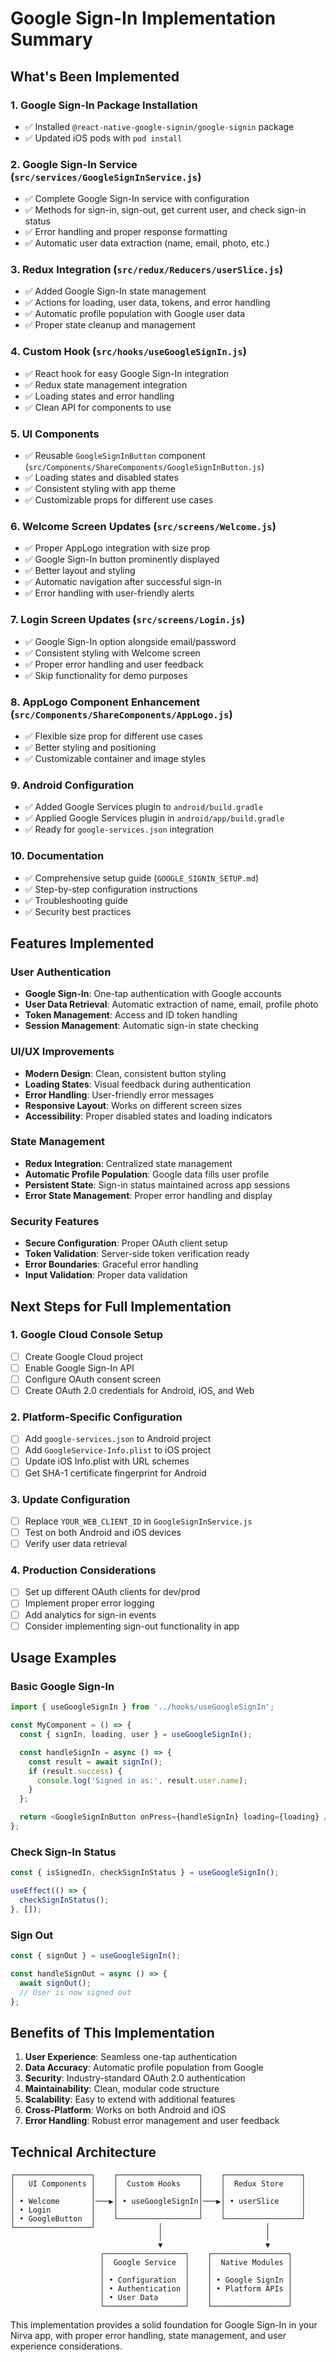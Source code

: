 # Google Sign-In Implementation Summary

## What's Been Implemented

### 1. Google Sign-In Package Installation

- ✅ Installed `@react-native-google-signin/google-signin` package
- ✅ Updated iOS pods with `pod install`

### 2. Google Sign-In Service (`src/services/GoogleSignInService.js`)

- ✅ Complete Google Sign-In service with configuration
- ✅ Methods for sign-in, sign-out, get current user, and check sign-in status
- ✅ Error handling and proper response formatting
- ✅ Automatic user data extraction (name, email, photo, etc.)

### 3. Redux Integration (`src/redux/Reducers/userSlice.js`)

- ✅ Added Google Sign-In state management
- ✅ Actions for loading, user data, tokens, and error handling
- ✅ Automatic profile population with Google user data
- ✅ Proper state cleanup and management

### 4. Custom Hook (`src/hooks/useGoogleSignIn.js`)

- ✅ React hook for easy Google Sign-In integration
- ✅ Redux state management integration
- ✅ Loading states and error handling
- ✅ Clean API for components to use

### 5. UI Components

- ✅ Reusable `GoogleSignInButton` component (`src/Components/ShareComponents/GoogleSignInButton.js`)
- ✅ Loading states and disabled states
- ✅ Consistent styling with app theme
- ✅ Customizable props for different use cases

### 6. Welcome Screen Updates (`src/screens/Welcome.js`)

- ✅ Proper AppLogo integration with size prop
- ✅ Google Sign-In button prominently displayed
- ✅ Better layout and styling
- ✅ Automatic navigation after successful sign-in
- ✅ Error handling with user-friendly alerts

### 7. Login Screen Updates (`src/screens/Login.js`)

- ✅ Google Sign-In option alongside email/password
- ✅ Consistent styling with Welcome screen
- ✅ Proper error handling and user feedback
- ✅ Skip functionality for demo purposes

### 8. AppLogo Component Enhancement (`src/Components/ShareComponents/AppLogo.js`)

- ✅ Flexible size prop for different use cases
- ✅ Better styling and positioning
- ✅ Customizable container and image styles

### 9. Android Configuration

- ✅ Added Google Services plugin to `android/build.gradle`
- ✅ Applied Google Services plugin in `android/app/build.gradle`
- ✅ Ready for `google-services.json` integration

### 10. Documentation

- ✅ Comprehensive setup guide (`GOOGLE_SIGNIN_SETUP.md`)
- ✅ Step-by-step configuration instructions
- ✅ Troubleshooting guide
- ✅ Security best practices

## Features Implemented

### User Authentication

- **Google Sign-In**: One-tap authentication with Google accounts
- **User Data Retrieval**: Automatic extraction of name, email, profile photo
- **Token Management**: Access and ID token handling
- **Session Management**: Automatic sign-in state checking

### UI/UX Improvements

- **Modern Design**: Clean, consistent button styling
- **Loading States**: Visual feedback during authentication
- **Error Handling**: User-friendly error messages
- **Responsive Layout**: Works on different screen sizes
- **Accessibility**: Proper disabled states and loading indicators

### State Management

- **Redux Integration**: Centralized state management
- **Automatic Profile Population**: Google data fills user profile
- **Persistent State**: Sign-in status maintained across app sessions
- **Error State Management**: Proper error handling and display

### Security Features

- **Secure Configuration**: Proper OAuth client setup
- **Token Validation**: Server-side token verification ready
- **Error Boundaries**: Graceful error handling
- **Input Validation**: Proper data validation

## Next Steps for Full Implementation

### 1. Google Cloud Console Setup

- [ ] Create Google Cloud project
- [ ] Enable Google Sign-In API
- [ ] Configure OAuth consent screen
- [ ] Create OAuth 2.0 credentials for Android, iOS, and Web

### 2. Platform-Specific Configuration

- [ ] Add `google-services.json` to Android project
- [ ] Add `GoogleService-Info.plist` to iOS project
- [ ] Update iOS Info.plist with URL schemes
- [ ] Get SHA-1 certificate fingerprint for Android

### 3. Update Configuration

- [ ] Replace `YOUR_WEB_CLIENT_ID` in `GoogleSignInService.js`
- [ ] Test on both Android and iOS devices
- [ ] Verify user data retrieval

### 4. Production Considerations

- [ ] Set up different OAuth clients for dev/prod
- [ ] Implement proper error logging
- [ ] Add analytics for sign-in events
- [ ] Consider implementing sign-out functionality in app

## Usage Examples

### Basic Google Sign-In

```javascript
import { useGoogleSignIn } from '../hooks/useGoogleSignIn';

const MyComponent = () => {
  const { signIn, loading, user } = useGoogleSignIn();

  const handleSignIn = async () => {
    const result = await signIn();
    if (result.success) {
      console.log('Signed in as:', result.user.name);
    }
  };

  return <GoogleSignInButton onPress={handleSignIn} loading={loading} />;
};
```

### Check Sign-In Status

```javascript
const { isSignedIn, checkSignInStatus } = useGoogleSignIn();

useEffect(() => {
  checkSignInStatus();
}, []);
```

### Sign Out

```javascript
const { signOut } = useGoogleSignIn();

const handleSignOut = async () => {
  await signOut();
  // User is now signed out
};
```

## Benefits of This Implementation

1. **User Experience**: Seamless one-tap authentication
2. **Data Accuracy**: Automatic profile population from Google
3. **Security**: Industry-standard OAuth 2.0 authentication
4. **Maintainability**: Clean, modular code structure
5. **Scalability**: Easy to extend with additional features
6. **Cross-Platform**: Works on both Android and iOS
7. **Error Handling**: Robust error management and user feedback

## Technical Architecture

```
┌─────────────────┐    ┌──────────────────┐    ┌─────────────────┐
│   UI Components │    │  Custom Hooks    │    │  Redux Store    │
│                 │    │                  │    │                 │
│ • Welcome       │───▶│ • useGoogleSignIn│───▶│ • userSlice     │
│ • Login         │    │                  │    │                 │
│ • GoogleButton  │    └──────────────────┘    └─────────────────┘
└─────────────────┘              │                       │
                                 │                       │
                                 ▼                       ▼
                    ┌──────────────────┐    ┌─────────────────┐
                    │  Google Service  │    │  Native Modules │
                    │                  │    │                 │
                    │ • Configuration  │    │ • Google SignIn │
                    │ • Authentication │    │ • Platform APIs │
                    │ • User Data      │    │                 │
                    └──────────────────┘    └─────────────────┘
```

This implementation provides a solid foundation for Google Sign-In in your Nirva app, with proper error handling, state management, and user experience considerations.
